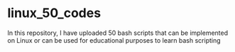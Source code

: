 # linux_50_codes
In this repository, I have uploaded 50 bash scripts that can be implemented on Linux or can be used for educational purposes to learn bash scripting
